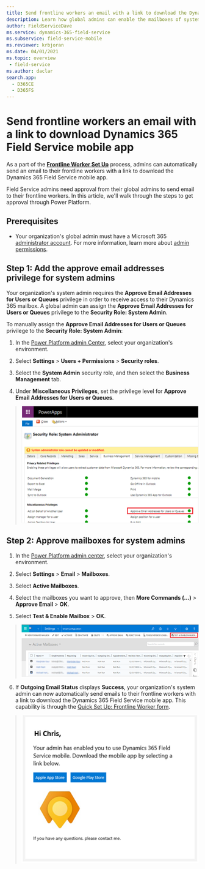 ```yaml
---
title: Send frontline workers an email with a link to download the Dynamics 365 Field Service mobile app 
description: Learn how global admins can enable the mailboxes of system admins to send emails to their frontline workers in Dynamics 365 Field Service
author: FieldServiceDave
ms.service: dynamics-365-field-service
ms.subservice: field-service-mobile
ms.reviewer: krbjoran
ms.date: 04/01/2021
ms.topic: overview
 - field-service
ms.author: daclar
search.app:
  - D365CE
  - D365FS
---
```


# Send frontline workers an email with a link to download Dynamics 365 Field Service mobile app

As a part of the [**Frontline Worker Set Up**](frontline-worker-set-up.md) process, admins can automatically send an email to their frontline workers with a link to download the Dynamics 365 Field Service mobile app. 

Field Service admins need approval from their global admins to send email to their frontline workers. In this article, we'll walk through the steps to get approval through Power Platform.

## Prerequisites 

- Your organization's global admin must have a Microsoft 365 [administrator account](https://www.microsoft.com/microsoft-365/business/office-365-administration?rtc=1). For more information, learn more about [admin permissions](https://docs.microsoft.com/microsoft-365/admin/add-users/about-admin-roles?view=o365-worldwide).

## Step 1: Add the approve email addresses privilege for system admins

Your organization's system admin requires the **Approve Email Addresses for Users or Queues** privilege in order to receive access to their Dynamics 365 mailbox. A global admin can assign the **Approve Email Addresses for Users or Queues** privilege to the **Security Role: System Admin**. 

To manually assign the **Approve Email Addresses for Users or Queues** privilege to the **Security Role: System Admin**:

1. In the [Power Platform admin Center](https://admin.powerplatform.com), select your organization's environment.

2. Select **Settings** > **Users + Permissions** > **Security roles**.

3. Select the **System Admin** security role, and then select the **Business Management** tab.

4. Under **Miscellaneous Privileges**, set the privilege level for **Approve Email Addresses for Users or Queues**.

> ![Screenshot of adding approve email addresses in Power Platrform admin center.](./media/add_email_privileges_security_role.PNG)

## Step 2: Approve mailboxes for system admins

1. In the [Power Platform admin center](https://admin.powerplatform.com), select your organization's environment.

2. Select **Settings** > **Email** > **Mailboxes**.

3. Select **Active Mailboxes**.

4. Select the mailboxes you want to approve, then **More Commands (…)** > **Approve Email** > **OK**.

5. Select **Test & Enable Mailbox** > **OK**.

> ![Screenshot of testing mailbox configuration in Power Platform admin center.](./media/test_mailbox_config.PNG)

6. If **Outgoing Email Status** displays **Success**, your organization's system admin can now automatically send emails to their frontline workers with a link to download the Dynamics 365 Field Service mobile app. This capability is through the [Quick Set Up: Frontline Worker form](frontline-worker-set-up.md).

> ![Screenshot of the frontline worker email template in Field Service.](./media/mailbox_template.PNG)

